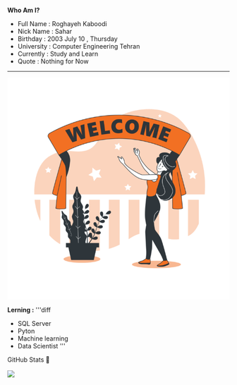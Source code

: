 **Who Am I?**
- Full Name : Roghayeh Kaboodi
- Nick Name : Sahar
- Birthday : 2003 July 10 , Thursday
- University : Computer Engineering Tehran
- Currently : Study and Learn
- Quote : Nothing for Now
---------
<img align = "center" src = "https://github.com/Roghi-Kaboodi/Roghi-Kaboodi/blob/main/Welcome-bro-752x752.png?raw=true" />

**Lerning :**
'''diff
+ SQL Server
+ Pyton
+ Machine learning
+ Data Scientist
'''

GitHub Stats 🚀

<img align = "center" src = "https://github-readme-stats.vercel.app/api?username=Roghi-Kaboodi&show_icons=true&theme=radical" />

